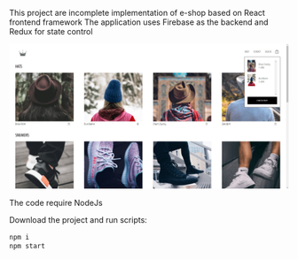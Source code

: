 This project are incomplete implementation of e-shop based on React frontend framework
The application uses Firebase as the backend and Redux for state control

<img src="./screenshots/e-shop_picture_desc.jpg">

The code require NodeJs

Download the project and run scripts:
```
npm i
npm start
```
